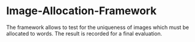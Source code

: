 # Image-Allocation-Framework
The framework allows to test for the uniqueness of images which must be allocated to words. The result is recorded for a final evaluation.
